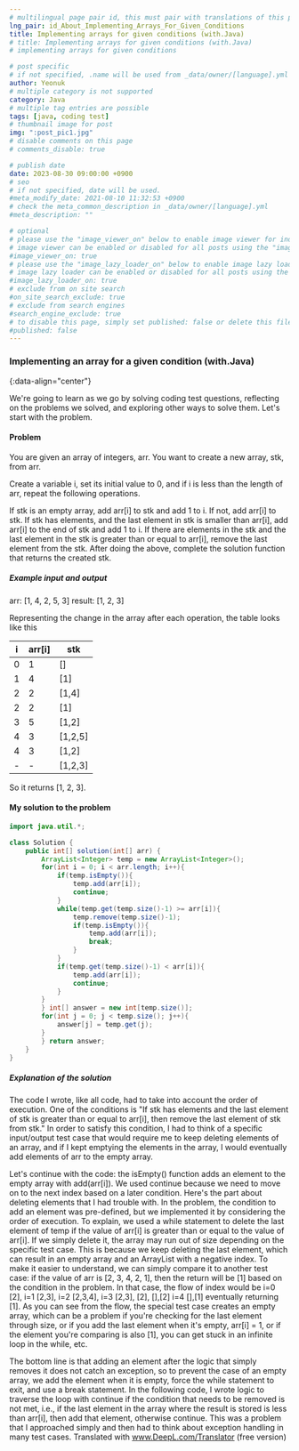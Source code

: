 ```yaml
---
# multilingual page pair id, this must pair with translations of this page. (This name must be unique)
lng_pair: id_About_Implementing_Arrays_For_Given_Conditions
title: Implementing arrays for given conditions (with.Java)
# title: Implementing arrays for given conditions (with.Java)
# implementing arrays for given conditions

# post specific
# if not specified, .name will be used from _data/owner/[language].yml
author: Yeonuk
# multiple category is not supported
category: Java
# multiple tag entries are possible
tags: [java, coding test]
# thumbnail image for post
img: ":post_pic1.jpg"
# disable comments on this page
# comments_disable: true

# publish date
date: 2023-08-30 09:00:00 +0900
# seo
# if not specified, date will be used.
#meta_modify_date: 2021-08-10 11:32:53 +0900
# check the meta_common_description in _data/owner/[language].yml
#meta_description: ""

# optional
# please use the "image_viewer_on" below to enable image viewer for individual pages or posts (_posts/ or [language]/_posts folders).
# image viewer can be enabled or disabled for all posts using the "image_viewer_posts: true" setting in _data/conf/main.yml.
#image_viewer_on: true
# please use the "image_lazy_loader_on" below to enable image lazy loader for individual pages or posts (_posts/ or [language]/_posts folders).
# image lazy loader can be enabled or disabled for all posts using the "image_lazy_loader_posts: true" setting in _data/conf/main.yml.
#image_lazy_loader_on: true
# exclude from on site search
#on_site_search_exclude: true
# exclude from search engines
#search_engine_exclude: true
# to disable this page, simply set published: false or delete this file
#published: false
---
```


<!-- outline-start -->

### Implementing an array for a given condition (with.Java)

{:data-align="center"}

<!-- outline-end -->

We're going to learn as we go by solving coding test questions, reflecting on the problems we solved, and exploring other ways to solve them.
Let's start with the problem.

#### Problem

You are given an array of integers, arr. You want to create a new array, stk, from arr.

Create a variable i, set its initial value to 0, and if i is less than the length of arr, repeat the following operations.

If stk is an empty array, add arr[i] to stk and add 1 to i. If not, add arr[i] to stk.
If stk has elements, and the last element in stk is smaller than arr[i], add arr[i] to the end of stk and add 1 to i.
If there are elements in the stk and the last element in the stk is greater than or equal to arr[i], remove the last element from the stk.
After doing the above, complete the solution function that returns the created stk.

##### Example input and output

arr: [1, 4, 2, 5, 3]
result: [1, 2, 3]

Representing the change in the array after each operation, the table looks like this

| i   | arr[i] | stk     |
| --- | ------ | ------- |
| 0   | 1      | []      |
| 1   | 4      | [1]     |
| 2   | 2      | [1,4]   |
| 2   | 2      | [1]     |
| 3   | 5      | [1,2]   |
| 4   | 3      | [1,2,5] |
| 4   | 3      | [1,2]   |
| -   | -      | [1,2,3] |

So it returns [1, 2, 3].

#### My solution to the problem

```java
import java.util.*;

class Solution {
    public int[] solution(int[] arr) {
        ArrayList<Integer> temp = new ArrayList<Integer>();
        for(int i = 0; i < arr.length; i++){
            if(temp.isEmpty()){
                temp.add(arr[i]);
                continue;
            }
            while(temp.get(temp.size()-1) >= arr[i]){
                temp.remove(temp.size()-1);
                if(temp.isEmpty()){
                    temp.add(arr[i]);
                    break;
                }
            }
            if(temp.get(temp.size()-1) < arr[i]){
                temp.add(arr[i]);
                continue;
            }
        }
        } int[] answer = new int[temp.size()];
        for(int j = 0; j < temp.size(); j++){
            answer[j] = temp.get(j);
        }
        } return answer;
    }
}
```

##### Explanation of the solution

The code I wrote, like all code, had to take into account the order of execution. One of the conditions is "If stk has elements and the last element of stk is greater than or equal to arr[i], then remove the last element of stk from stk." In order to satisfy this condition, I had to think of a specific input/output test case that would require me to keep deleting elements of an array, and if I kept emptying the elements in the array, I would eventually add elements of arr to the empty array.

Let's continue with the code: the isEmpty() function adds an element to the empty array with add(arr[i]). We used continue because we need to move on to the next index based on a later condition.
Here's the part about deleting elements that I had trouble with. In the problem, the condition to add an element was pre-defined, but we implemented it by considering the order of execution. To explain, we used a while statement to delete the last element of temp if the value of arr[i] is greater than or equal to the value of arr[i]. If we simply delete it, the array may run out of size depending on the specific test case. This is because we keep deleting the last element, which can result in an empty array and an ArrayList with a negative index. To make it easier to understand, we can simply compare it to another test case: if the value of arr is [2, 3, 4, 2, 1], then the return will be [1] based on the condition in the problem. In that case, the flow of index would be i=0 [2], i=1 [2,3], i=2 [2,3,4], i=3 [2,3], [2], [],[2] i=4 [],[1] eventually returning [1]. As you can see from the flow, the special test case creates an empty array, which can be a problem if you're checking for the last element through size, or if you add the last element when it's empty, arr[i] = 1, or if the element you're comparing is also [1], you can get stuck in an infinite loop in the while, etc.

The bottom line is that adding an element after the logic that simply removes it does not catch an exception, so to prevent the case of an empty array, we add the element when it is empty, force the while statement to exit, and use a break statement. In the following code, I wrote logic to traverse the loop with continue if the condition that needs to be removed is not met, i.e., if the last element in the array where the result is stored is less than arr[i], then add that element, otherwise continue. This was a problem that I approached simply and then had to think about exception handling in many test cases.
Translated with www.DeepL.com/Translator (free version)
